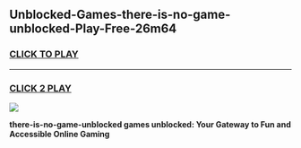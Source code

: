 
## Unblocked-Games-there-is-no-game-unblocked-Play-Free-26m64
<h3>
<a href="https://premium76.site?title=there-is-no-game-unblocked&ref=21A">CLICK TO PLAY</a></h3>
<hr>

<h3>
<a href="https://premium76.site?title=there-is-no-game-unblocked&ref=21A">CLICK 2 PLAY</a>
  
</h3>

<a href="https://premium76.site?title=there-is-no-game-unblocked&ref=21A"><img src="https://clearcache.store/games.png"></a>


**there-is-no-game-unblocked games unblocked: Your Gateway to Fun and Accessible Online Gaming**
